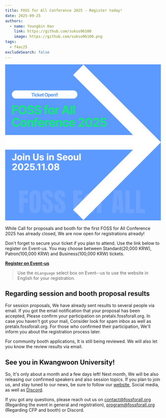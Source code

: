 ```yaml
---
title: FOSS for All Conference 2025 - Register today!
date: 2025-09-25
authors:
  - name: Youngbin Han
    link: https://github.com/sukso96100
    image: https://github.com/sukso96100.png
tags:
  - f4ac25
excludeSearch: false
---
```


![Register](./f4a25_register.jpg)

While Call for proposals and booth for the first FOSS for All Conference 2025 has already closed, We are now open for registrations already!

Don't forget to secure your ticket if you plan to attend. Use the link below to register on Event-us. You may choose between Standard(20,000 KRW), Patron(100,000 KRW) and Business(100,000 KRW) tickets.

[**Register on Event-us**](https://event-us.kr/fossforall/event/110400)

> Use the `🌐Language` select box on Event--us to use the website in English for your registration.

## Regarding session and booth proposal results
For session proposals, We have already sent results to several people via email. If you got the email notification that your proposal has been accepted, Please confirm your participation on pretalx.fossforall.org. In case you haven't got your mail, Consider look for spam inbox as well as pretalx.fossforall.org. For those who confirmed their participation, We'll inform you about the registration process later.

For community booth applications, It is still being reviewed. We will also let you know the review results via email.

## See you in Kwangwoon University!
So, It's only about a month and a few days left! Next month, We will be also releasing our confirmed speakers and also session topics. If you plan to join us, and stay tuned to our news, be sure to follow our [website](https://fossforall.org), Social media, as well as [Discord](https://discord.gg/YbXE6ZMpbX).

If you got any questions, please reach out us on contact@fossforall.org (Regarding the event in general and registration), program@fossforall.org (Regarding CFP and booth) or Discord.
